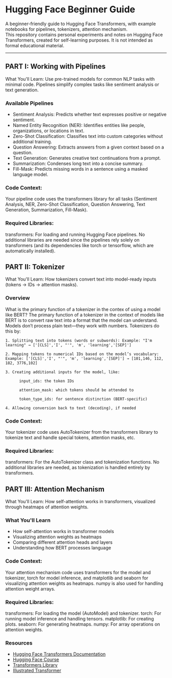 # Hugging Face Beginner Guide

A beginner-friendly guide to Hugging Face Transformers, with example notebooks for pipelines, tokenizers, attention mechanism.  
This repository contains personal experiments and notes on Hugging Face Transformers, created for self-learning purposes. It is not intended as formal educational material.

---

## PART I: Working with Pipelines 

What You'll Learn: 
Use pre-trained models for common NLP tasks with minimal code. Pipelines simplify complex tasks like sentiment analysis or text generation.

### Available Pipelines 

- Sentiment Analysis: Predicts whether text expresses positive or negative sentiment.
- Named Entity Recognition (NER): Identifies entities like people, organizations, or locations in text.
- Zero-Shot Classification: Classifies text into custom categories without additional training.
- Question Answering: Extracts answers from a given context based on a question.
- Text Generation: Generates creative text continuations from a prompt.
- Summarization: Condenses long text into a concise summary.
- Fill-Mask: Predicts missing words in a sentence using a masked language model.

### Code Context:
Your pipeline code uses the transformers library for all tasks (Sentiment Analysis, NER, Zero-Shot Classification, Question Answering, Text Generation, Summarization, Fill-Mask).

### Required Libraries:

transformers: For loading and running Hugging Face pipelines.
No additional libraries are needed since the pipelines rely solely on transformers (and its dependencies like torch or tensorflow, which are automatically installed).

## PART II: Tokenizer

What You'll Learn: 
How tokenizers convert text into model-ready inputs (tokens → IDs → attention masks).

### Overview

What is the primary function of a tokenizer in the contex of using a model like BERT?
    The primary function of a tokenizer in the context of models like BERT is to convert raw text into a format that the model can understand. Models don’t process plain text—they work with numbers. Tokenizers do     this by:
    
    1. Splitting text into tokens (words or subwords): Example: "I'm learning" → ['[CLS]','I', "'", 'm', 'learning','[SEP]']

    2. Mapping tokens to numerical IDs based on the model’s vocabulary: Example: ['[CLS]','I', "'", 'm', 'learning','[SEP]'] → [101,146, 112, 182, 3776,102]
 
    3. Creating additional inputs for the model, like:

          input_ids: the token IDs

          attention_mask: which tokens should be attended to

          token_type_ids: for sentence distinction (BERT-specific)

    4. Allowing conversion back to text (decoding), if needed

### Code Context:
Your tokenizer code uses AutoTokenizer from the transformers library to tokenize text and handle special tokens, attention masks, etc.

### Required Libraries:

transformers: For the AutoTokenizer class and tokenization functions.
No additional libraries are needed, as tokenization is handled entirely by transformers.

## PART III: Attention Mechanism 

What You'll Learn:
How self-attention works in transformers, visualized through heatmaps of attention weights.


### What You'll Learn

- How self-attention works in transformer models
- Visualizing attention weights as heatmaps
- Comparing different attention heads and layers
- Understanding how BERT processes language

### Code Context:
Your attention mechanism code uses transformers for the model and tokenizer, torch for model inference, and matplotlib and seaborn for visualizing attention weights as heatmaps. numpy is also used for handling attention weight arrays.

### Required Libraries:

transformers: For loading the model (AutoModel) and tokenizer.
torch: For running model inference and handling tensors.
matplotlib: For creating plots.
seaborn: For generating heatmaps.
numpy: For array operations on attention weights.

### Resources

- [Hugging Face Transformers Documentation](https://huggingface.co/docs/transformers/)
- [Hugging Face Course](https://huggingface.co/course/chapter1)
- [Transformers Library](https://github.com/huggingface/transformers)
- [Illustrated Transformer](http://jalammar.github.io/illustrated-transformer/)
